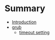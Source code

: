 # Summary

* [Introduction](README.md)
* [grub](grub/README.md)
   * [timeout setting](grub/timeout_setting.md)

